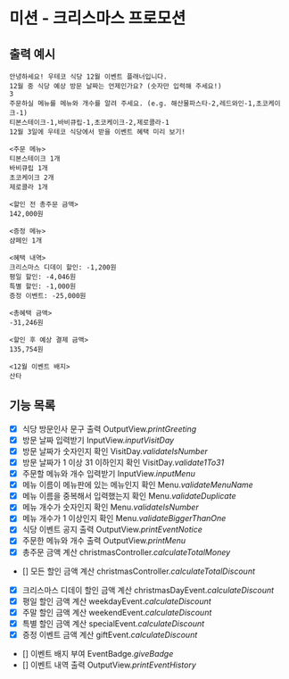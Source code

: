 # 미션 - 크리스마스 프로모션

## 출력 예시

```
안녕하세요! 우테코 식당 12월 이벤트 플래너입니다.
12월 중 식당 예상 방문 날짜는 언제인가요? (숫자만 입력해 주세요!)
3
주문하실 메뉴를 메뉴와 개수를 알려 주세요. (e.g. 해산물파스타-2,레드와인-1,초코케이크-1)
티본스테이크-1,바비큐립-1,초코케이크-2,제로콜라-1
12월 3일에 우테코 식당에서 받을 이벤트 혜택 미리 보기!
 
<주문 메뉴>
티본스테이크 1개
바비큐립 1개
초코케이크 2개
제로콜라 1개
 
<할인 전 총주문 금액>
142,000원
 
<증정 메뉴>
샴페인 1개
 
<혜택 내역>
크리스마스 디데이 할인: -1,200원
평일 할인: -4,046원
특별 할인: -1,000원
증정 이벤트: -25,000원
 
<총혜택 금액>
-31,246원
 
<할인 후 예상 결제 금액>
135,754원
 
<12월 이벤트 배지>
산타
```

## 기능 목록

- [X] 식당 방문인사 문구 출력 OutputView.*printGreeting*
- [X] 방문 날짜 입력받기 InputView.*inputVisitDay*
- [X] 방문 날짜가 숫자인지 확인 VisitDay.*validateIsNumber*
- [X] 방문 날짜가 1 이상 31 이하인지 확인 VisitDay.*validate1To31*
- [X] 주문할 메뉴와 개수 입력받기 InputView.*inputMenu*
- [X] 메뉴 이름이 메뉴판에 있는 메뉴인지 확인 Menu.*validateMenuName*
- [X] 메뉴 이름을 중복해서 입력했는지 확인 Menu.*validateDuplicate*
- [X] 메뉴 개수가 숫자인지 확인 Menu.*validateIsNumber*
- [X] 메뉴 개수가 1 이상인지 확인 Menu.*validateBiggerThanOne*
- [X] 식당 이벤트 공지 출력 OutputView.*printEventNotice*
- [X] 주문한 메뉴와 개수 출력 OutputView.*printMenu*
- [X] 총주문 금액 계산 christmasController.*calculateTotalMoney*
- [] 모든 할인 금액 계산 christmasController.*calculateTotalDiscount*
- [X] 크리스마스 디데이 할인 금액 계산 christmasDayEvent.*calculateDiscount*
- [X] 평일 할인 금액 계산 weekdayEvent.*calculateDiscount*
- [X] 주말 할인 금액 계산 weekendEvent.*calculateDiscount*
- [X] 특별 할인 금액 계산 specialEvent.*calculateDiscount*
- [X] 증정 이벤트 금액 계산 giftEvent.*calculateDiscount*
- [] 이벤트 배지 부여 EventBadge.*giveBadge*
- [] 이벤트 내역 출력 OutputView.*printEventHistory*
















